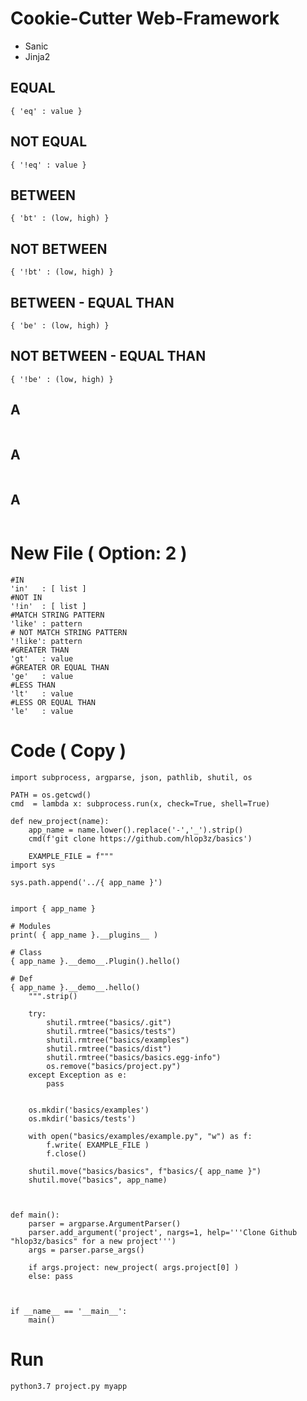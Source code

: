 # Cookie-Cutter Web-Framework
* Sanic
* Jinja2

## EQUAL
```
{ 'eq' : value }
```

## NOT EQUAL
```
{ '!eq' : value }
```

## BETWEEN
```
{ 'bt' : (low, high) }
```

## NOT BETWEEN
```
{ '!bt' : (low, high) }
```

## BETWEEN - EQUAL THAN
```
{ 'be' : (low, high) }
```

## NOT BETWEEN - EQUAL THAN
```
{ '!be' : (low, high) }
```

## A
```
```
## A
```
```
## A
```
```

# New File ( Option: 2 )
```
#IN
'in'   : [ list ]
#NOT IN
'!in'  : [ list ]
#MATCH STRING PATTERN
'like' : pattern
# NOT MATCH STRING PATTERN
'!like': pattern
#GREATER THAN
'gt'   : value
#GREATER OR EQUAL THAN
'ge'   : value
#LESS THAN
'lt'   : value
#LESS OR EQUAL THAN
'le'   : value

```
# Code ( Copy )
```
import subprocess, argparse, json, pathlib, shutil, os

PATH = os.getcwd()
cmd  = lambda x: subprocess.run(x, check=True, shell=True)

def new_project(name):
    app_name = name.lower().replace('-','_').strip()
    cmd(f'git clone https://github.com/hlop3z/basics')

    EXAMPLE_FILE = f"""
import sys

sys.path.append('../{ app_name }')


import { app_name }

# Modules
print( { app_name }.__plugins__ )

# Class
{ app_name }.__demo__.Plugin().hello()

# Def
{ app_name }.__demo__.hello()
    """.strip()

    try:
        shutil.rmtree("basics/.git")
        shutil.rmtree("basics/tests")
        shutil.rmtree("basics/examples")
        shutil.rmtree("basics/dist")
        shutil.rmtree("basics/basics.egg-info")
        os.remove("basics/project.py")
    except Exception as e:
        pass


    os.mkdir('basics/examples')
    os.mkdir('basics/tests')

    with open("basics/examples/example.py", "w") as f:
        f.write( EXAMPLE_FILE )
        f.close()

    shutil.move("basics/basics", f"basics/{ app_name }")
    shutil.move("basics", app_name)



def main():
    parser = argparse.ArgumentParser()
    parser.add_argument('project', nargs=1, help='''Clone Github "hlop3z/basics" for a new project''')
    args = parser.parse_args()

    if args.project: new_project( args.project[0] )
    else: pass



if __name__ == '__main__':
    main()

```

# Run
```
python3.7 project.py myapp
```
